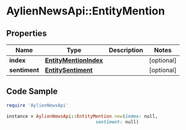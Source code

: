 # AylienNewsApi::EntityMention

## Properties

Name | Type | Description | Notes
------------ | ------------- | ------------- | -------------
**index** | [**EntityMentionIndex**](EntityMentionIndex.md) |  | [optional] 
**sentiment** | [**EntitySentiment**](EntitySentiment.md) |  | [optional] 

## Code Sample

```ruby
require 'AylienNewsApi'

instance = AylienNewsApi::EntityMention.new(index: null,
                                 sentiment: null)
```


